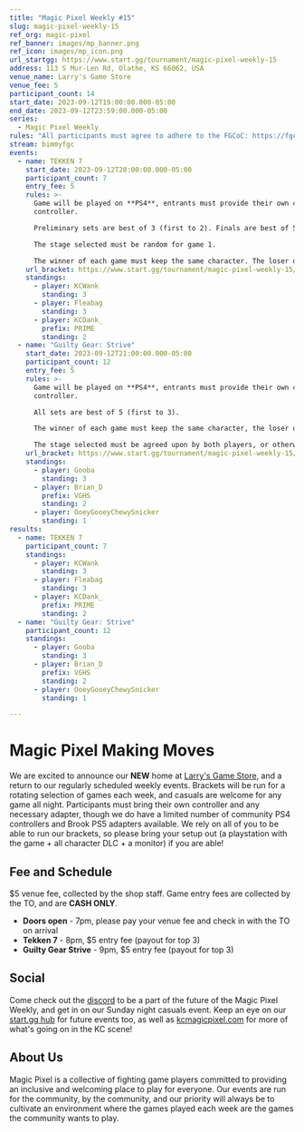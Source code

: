 ```yaml
---
title: "Magic Pixel Weekly #15"
slug: magic-pixel-weekly-15
ref_org: magic-pixel
ref_banner: images/mp_banner.png
ref_icon: images/mp_icon.png
url_startgg: https://www.start.gg/tournament/magic-pixel-weekly-15
address: 113 S Mur-Len Rd, Olathe, KS 66062, USA
venue_name: Larry's Game Store
venue_fee: 5
participant_count: 14
start_date: 2023-09-12T19:00:00.000-05:00
end_date: 2023-09-12T23:59:00.000-05:00
series:
  - Magic Pixel Weekly
rules: "All participants must agree to adhere to the FGCoC: https://fgcoc.com/"
stream: bimmyfgc
events:
  - name: TEKKEN 7
    start_date: 2023-09-12T20:00:00.000-05:00
    participant_count: 7
    entry_fee: 5
    rules: >-
      Game will be played on **PS4**, entrants must provide their own compatible
      controller.  

      Preliminary sets are best of 3 (first to 2). Finals are best of 5 (first to 3).  

      The stage selected must be random for game 1.  

      The winner of each game must keep the same character. The loser of that game may select a stage (with the same character), or switch character (with a random stage).
    url_bracket: https://www.start.gg/tournament/magic-pixel-weekly-15/events/tekken-7/brackets/1461174/2211370
    standings:
      - player: KCWank
        standing: 3
      - player: Fleabag
        standing: 3
      - player: KCDank_
        prefix: PRIME
        standing: 2
  - name: "Guilty Gear: Strive"
    start_date: 2023-09-12T21:00:00.000-05:00
    participant_count: 12
    entry_fee: 5
    rules: >-
      Game will be played on **PS4**, entrants must provide their own compatible
      controller.  

      All sets are best of 5 (first to 3).  

      The winner of each game must keep the same character, the loser of that game may switch characters.  

      The stage selected must be agreed upon by both players, or otherwise selected at random.
    url_bracket: https://www.start.gg/tournament/magic-pixel-weekly-15/events/strive/brackets/1461173/2211369
    standings:
      - player: Gooba
        standing: 3
      - player: Brian_D
        prefix: VGHS
        standing: 2
      - player: OoeyGooeyChewySnicker
        standing: 1
results:
  - name: TEKKEN 7
    participant_count: 7
    standings:
      - player: KCWank
        standing: 3
      - player: Fleabag
        standing: 3
      - player: KCDank_
        prefix: PRIME
        standing: 2
  - name: "Guilty Gear: Strive"
    participant_count: 12
    standings:
      - player: Gooba
        standing: 3
      - player: Brian_D
        prefix: VGHS
        standing: 2
      - player: OoeyGooeyChewySnicker
        standing: 1

---
```


# Magic Pixel Making Moves
We are excited to announce our **NEW** home at [Larry's Game Store](https://www.larrysgamestore.com/), and a return to our regularly scheduled weekly events. Brackets will be run for a rotating selection of games each week, and casuals are welcome for any game all night. Participants must bring their own controller and any necessary adapter, though we do have a limited number of community PS4 controllers and Brook PS5 adapters available. We rely on all of you to be able to run our brackets, so please bring your setup out (a playstation with the game + all character DLC + a monitor) if you are able! 

## Fee and Schedule
$5 venue fee, collected by the shop staff. Game entry fees are collected by the TO, and are **CASH ONLY**.

- **Doors open** - 7pm, please pay your venue fee and check in with the TO on arrival
- **Tekken 7** - 8pm, $5 entry fee (payout for top 3)
- **Guilty Gear Strive** - 9pm, $5 entry fee (payout for top 3)

## Social
Come check out the [discord](https://discord.gg/jkmn6CVrrQ) to be a part of the future of the Magic Pixel Weekly, and get in on our Sunday night casuals event. Keep an eye on our [start.gg hub](https://www.start.gg/hub/magic-pixel) for future events too, as well as [kcmagicpixel.com](https://kcmagicpixel.com) for more of what's going on in the KC scene!

## About Us

Magic Pixel is a collective of fighting game players committed to providing an inclusive and welcoming place to play for everyone. Our events are run for the community, by the community, and our priority will always be to cultivate an environment where the games played each week are the games the community wants to play.
  